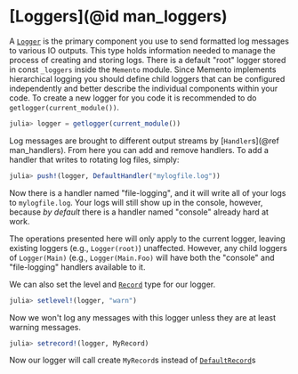 # [Loggers](@id man_loggers)

A [`Logger`](@ref) is the primary component you use to send formatted log messages to various IO outputs. This type holds information needed to manage the process of creating and storing logs. There is a default "root" logger stored in const `_loggers` inside the `Memento` module. Since Memento implements hierarchical logging you should define child loggers that can be configured independently and better describe the individual components within your code.
To create a new logger for you code it is recommended to do `getlogger(current_module())`.

```julia
julia> logger = getlogger(current_module())
```

Log messages are brought to different output streams by [`Handler`s](@ref man_handlers). From here you can add and remove handlers. To add a handler that writes to rotating log files, simply:

```julia
julia> push!(logger, DefaultHandler("mylogfile.log"))
```

Now there is a handler named "file-logging", and it will write all of your logs to `mylogfile.log`. Your logs will still show up in the console, however, because _by default_ there is a handler named "console" already hard at work.

The operations presented here will only apply to the current logger, leaving existing loggers (e.g., `Logger(root)`) unaffected. However, any child loggers of `Logger(Main)` (e.g., `Logger(Main.Foo)` will have both the "console" and "file-logging" handlers available to it.

We can also set the level and [`Record`](@ref) type for our logger.

```julia
julia> setlevel!(logger, "warn")
```

Now we won't log any messages with this logger unless they are at least warning messages.

```julia
julia> setrecord!(logger, MyRecord)
```

Now our logger will call create `MyRecord`s instead of [`DefaultRecord`](@ref)s
